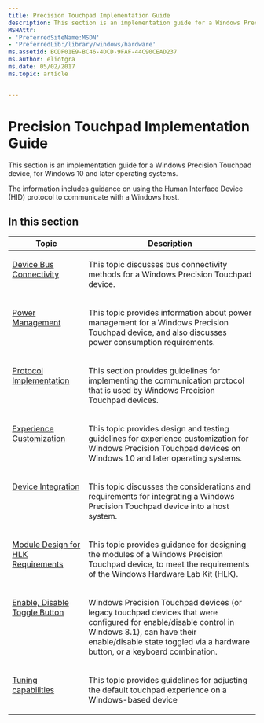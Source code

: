 ```yaml
---
title: Precision Touchpad Implementation Guide
description: This section is an implementation guide for a Windows Precision Touchpad device, for Windows 10 and later operating systems.
MSHAttr:
- 'PreferredSiteName:MSDN'
- 'PreferredLib:/library/windows/hardware'
ms.assetid: BCDF01E9-BC46-4DCD-9FAF-44C90CEAD237
ms.author: eliotgra
ms.date: 05/02/2017
ms.topic: article


---
```


# Precision Touchpad Implementation Guide


This section is an implementation guide for a Windows Precision Touchpad device, for Windows 10 and later operating systems.

The information includes guidance on using the Human Interface Device (HID) protocol to communicate with a Windows host.

## In this section


<table>
<thead valign="bottom">
<tr class="header">
<th>Topic</th>
<th>Description</th>
</tr>
</thead>
<tbody valign="top">
<tr class="odd">
<td><p><a href="touchpad-device-bus-connectivity.md" data-raw-source="[Device Bus Connectivity](touchpad-device-bus-connectivity.md)">Device Bus Connectivity</a></p></td>
<td><p>This topic discusses bus connectivity methods for a Windows Precision Touchpad device.</p></td>
</tr>
<tr class="even">
<td><p><a href="touchpad-power-consumption.md" data-raw-source="[Power Management](touchpad-power-consumption.md)">Power Management</a></p></td>
<td><p>This topic provides information about power management for a Windows Precision Touchpad device, and also discusses power consumption requirements.</p></td>
</tr>
<tr class="odd">
<td><p><a href="touchpad-protocol-implementation.md" data-raw-source="[Protocol Implementation](touchpad-protocol-implementation.md)">Protocol Implementation</a></p></td>
<td><p>This section provides guidelines for implementing the communication protocol that is used by Windows Precision Touchpad devices.</p></td>
</tr>
<tr class="even">
<td><p><a href="touchpad-experience-customization.md" data-raw-source="[Experience Customization](touchpad-experience-customization.md)">Experience Customization</a></p></td>
<td><p>This topic provides design and testing guidelines for experience customization for Windows Precision Touchpad devices on Windows 10 and later operating systems.</p></td>
</tr>
<tr class="odd">
<td><p><a href="touchpad-device-integration.md" data-raw-source="[Device Integration](touchpad-device-integration.md)">Device Integration</a></p></td>
<td><p>This topic discusses the considerations and requirements for integrating a Windows Precision Touchpad device into a host system.</p></td>
</tr>
<tr class="even">
<td><p><a href="touchpad-module-design-for-hlk-requirements.md" data-raw-source="[Module Design for HLK Requirements](touchpad-module-design-for-hlk-requirements.md)">Module Design for HLK Requirements</a></p></td>
<td><p>This topic provides guidance for designing the modules of a Windows Precision Touchpad device, to meet the requirements of the Windows Hardware Lab Kit (HLK).</p></td>
</tr>
<tr class="odd">
<td><p><a href="touchpad-toggle-button-to-enable-or-disable.md" data-raw-source="[Enable, Disable Toggle Button](touchpad-toggle-button-to-enable-or-disable.md)">Enable, Disable Toggle Button</a></p></td>
<td><p>Windows Precision Touchpad devices (or legacy touchpad devices that were configured for enable/disable control in Windows 8.1), can have their enable/disable state toggled via a hardware button, or a keyboard combination.</p></td>
</tr>
<tr class="even">
<td><p><a href="touchpad-tuning-guidelines.md" data-raw-source="[Tuning capabilities](touchpad-tuning-guidelines.md)">Tuning capabilities</a></p></td>
<td><p>This topic provides guidelines for adjusting the default touchpad experience on a Windows-based device</p></td>
</tr>
</tbody>
</table>
